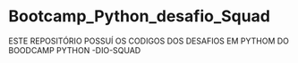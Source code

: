 # Bootcamp_Python_desafio_Squad
ESTE REPOSITÓRIO POSSUÍ OS CODIGOS DOS DESAFIOS EM PYTHOM DO BOODCAMP PYTHON -DIO-SQUAD
